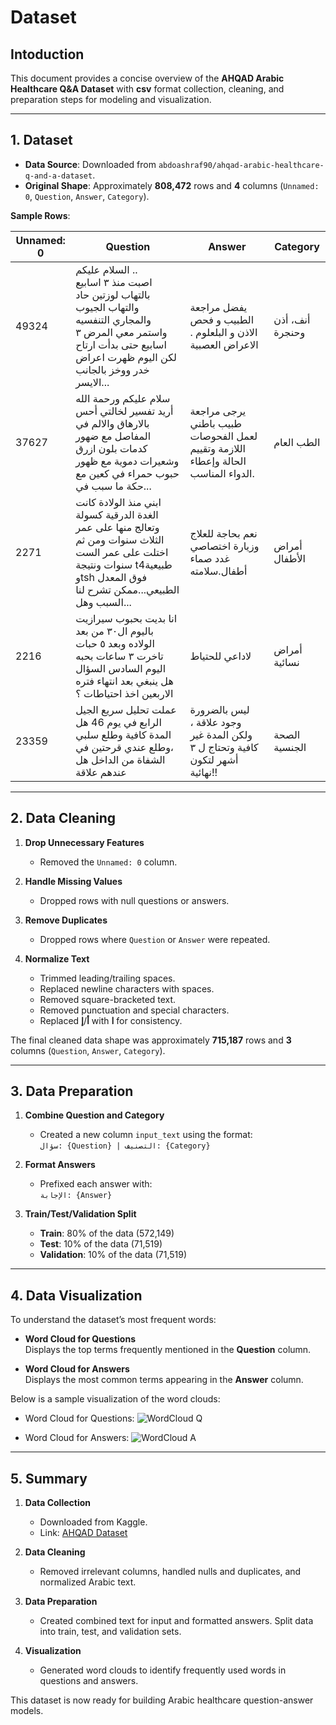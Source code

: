 # Dataset
## Intoduction
This document provides a concise overview of the **AHQAD Arabic Healthcare Q&A Dataset**  with **csv** format collection, cleaning, and preparation steps for modeling and visualization. 

---

## 1. Dataset

- **Data Source**: Downloaded from `abdoashraf90/ahqad-arabic-healthcare-q-and-a-dataset`.
- **Original Shape**: Approximately **808,472** rows and **4** columns (`Unnamed: 0`, `Question`, `Answer`, `Category`).

**Sample Rows**:

| Unnamed: 0 | Question                                                                                                                                                                                                                                                            | Answer                                                                                                        | Category           |
|------------|---------------------------------------------------------------------------------------------------------------------------------------------------------------------------------------------------------------------------------------------------------------------|----------------------------------------------------------------------------------------------------------------|--------------------|
| 49324      | السلام عليكم ..<br>اصبت منذ ٣ اسابيع بالتهاب لوزتين حاد والتهاب الجيوب والمجاري التنفسيه واستمر معي المرض ٣ اسابيع حتى بدأت ارتاح لكن اليوم ظهرت اعراض خدر ووخز بالجانب الايسر...                                                                                       | يفضل مراجعة الطبيب و فحص الاذن و البلعلوم . الاعراض العصبية                                                   | أنف، أذن وحنجرة   |
| 37627      | سلام عليكم ورحمة الله أريد تفسير لخالتي أحس بالارهاق والالم في المفاصل مع ضهور كدمات بلون ازرق وشعيرات دموية مع ظهور حبوب حمراء في كعين مع حكة ما سبب في...                                                                                                             | يرجى مراجعة طبيب باطني لعمل الفحوصات اللازمة وتقييم الحالة وإعطاء الدواء المناسب.                               | الطب العام         |
| 2271       | ابني منذ الولادة كانت الغدة الدرقية كسولة وتعالج منها على عمر الثلاث سنوات ومن ثم اختلت على عمر الست سنوات ونتيجة t4طبيعية وtsh فوق المعدل الطبيعي...ممكن تشرح لنا السبب وهل...                                                                                    | نعم بحاجة للعلاج وزيارة اختصاصي غدد صماء أطفال.سلامته                                                        | أمراض الأطفال      |
| 2216       | انا بديت بحبوب سيرازيت باليوم ال٣٠ من بعد الولاده وبعد ٥ حبات تاخرت ٣ ساعات بحبه اليوم السادس السؤال هل ينبغي بعد انتهاء فتره الاربعين اخذ احتياطات ؟                                                                                                                | لاداعي للحتياط                                                                                               | أمراض نسائية      |
| 23359      | عملت تحليل سريع الجيل الرابع في يوم 46 هل المدة كافية وطلع سلبي ،وطلع عندي قرحتين في الشفاة من الداخل هل عندهم علاقة                                                                                                                                                | ليس بالضرورة وجود علاقة ، ولكن المدة غير كافية وتحتاج ل ٣ أشهر لتكون نهائية!!                                   | الصحة الجنسية      |

---

## 2. Data Cleaning

1. **Drop Unnecessary Features**  
   - Removed the `Unnamed: 0` column.

2. **Handle Missing Values**  
   - Dropped rows with null questions or answers.

3. **Remove Duplicates**  
   - Dropped rows where `Question` or `Answer` were repeated.

4. **Normalize Text**  
   - Trimmed leading/trailing spaces.  
   - Replaced newline characters with spaces.  
   - Removed square-bracketed text.  
   - Removed punctuation and special characters.  
   - Replaced **أ**/**إ** with **ا** for consistency.  

The final cleaned data shape was approximately **715,187** rows and **3** columns (`Question`, `Answer`, `Category`).

---

## 3. Data Preparation

1. **Combine Question and Category**  
   - Created a new column `input_text` using the format:  
     `سؤال: {Question} | التصنيف: {Category}`

2. **Format Answers**  
   - Prefixed each answer with:  
     `الإجابة: {Answer}`

3. **Train/Test/Validation Split**  
   - **Train**: 80% of the data  (572,149)
   - **Test**: 10% of the data  (71,519)
   - **Validation**: 10% of the data  (71,519)

---

## 4. Data Visualization

To understand the dataset’s most frequent words:

- **Word Cloud for Questions**  
  Displays the top terms frequently mentioned in the **Question** column.

- **Word Cloud for Answers**  
  Displays the most common terms appearing in the **Answer** column.

Below is a sample visualization of the word clouds:
- Word Cloud for Questions:
  ![WordCloud Q](https://github.com/user-attachments/assets/65c726c6-7a12-475f-91cd-c9fad423cebb)

- Word Cloud for Answers:
  ![WordCloud A](https://github.com/user-attachments/assets/56f51883-8232-4984-b0da-5eae2838b6ea)

---

## 5. Summary

1. **Data Collection**  
   - Downloaded from Kaggle.
   - Link: [AHQAD Dataset](https://www.kaggle.com/datasets/abdoashraf90/ahqad-arabic-healthcare-q-and-a-dataset/data)

2. **Data Cleaning**  
   - Removed irrelevant columns, handled nulls and duplicates, and normalized Arabic text.  

3. **Data Preparation**  
   - Created combined text for input and formatted answers. Split data into train, test, and validation sets.  

4. **Visualization**  
   - Generated word clouds to identify frequently used words in questions and answers.

This dataset is now ready for building Arabic healthcare question-answer models.
